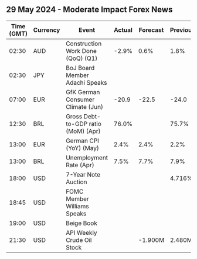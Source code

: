 ## 29 May 2024 - Moderate Impact Forex News

| Time (GMT) | Currency | Event | Actual | Forecast | Previous |
|------|----------|-------|--------|----------|----------|
| 02:30 | AUD | Construction Work Done (QoQ) (Q1) | -2.9% | 0.6% | 1.8% |
| 02:30 | JPY | BoJ Board Member Adachi Speaks |  |  |  |
| 07:00 | EUR | GfK German Consumer Climate (Jun) | -20.9 | -22.5 | -24.0 |
| 12:30 | BRL | Gross Debt-to-GDP ratio (MoM) (Apr) | 76.0% |  | 75.7% |
| 13:00 | EUR | German CPI (YoY) (May) | 2.4% | 2.4% | 2.2% |
| 13:00 | BRL | Unemployment Rate (Apr) | 7.5% | 7.7% | 7.9% |
| 18:00 | USD | 7-Year Note Auction |  |  | 4.716% |
| 18:45 | USD | FOMC Member Williams Speaks |  |  |  |
| 19:00 | USD | Beige Book |  |  |  |
| 21:30 | USD | API Weekly Crude Oil Stock |  | -1.900M | 2.480M |
